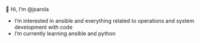 👋 Hi, I’m @jsarola
* I’m interested in ansible and everything related to operations and system development with code 
* I’m currently learning ansible and python

<!---
jsarola/jsarola is a ✨ special ✨ repository because its `README.md` (this file) appears on your GitHub profile.
You can click the Preview link to take a look at your changes.
--->
